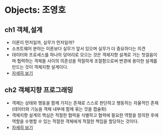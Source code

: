 # Objects: 조영호

## ch1 객체,설계
- 이론이 먼저일까, 실무가 먼저일까? 
- 소프트웨어 분야는 이론보다 실무가 앞서 있으며 실무가 더 중요하다는 의견 
- 데이터와 프로세스를 하나의 덩어리로 모으는 것은 객체지향 설계로 가는 첫걸음이며 협력하는 객체들 사이의 의존성을 적절하게 조절함으로써 변경에 용이한 설계를 만드는 것이 객체지향 설계이다.
- [자세히 보기](src%2Fmain%2Fjava%2Fdevelopx%2Flecture%2Fobjects%2Fch1%2FREADME.md)


## ch2 객체지향 프로그래밍 
- 객체는 상태와 행동을 함께 가지는 존재로 스스로 판단하고 행동하는 자율적인 존재 (데이터와 기능을 객체 내부에 함께 묶는 것을 캡슐화)
- 객체지향 설계의 핵심은 적절한 협력을 식별하고 협력에 필요한 역할을 정의한 후에 역할을 수행할 수 있는 적절한 객체에게 적절한 책임을 할당하는 것이다. 
- [자세히 보기](src%2Fmain%2Fjava%2Fdevelopx%2Flecture%2Fobjects%2Fch2%2FREADME.md)